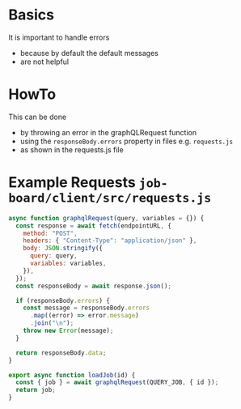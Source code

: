 # Basics

It is important to handle errors

- because by default the default messages
- are not helpful

# HowTo

This can be done

- by throwing an error in the graphQLRequest function
- using the `responseBody.errors` property in files e.g. `requests.js`
- as shown in the requests.js file

# Example Requests `job-board/client/src/requests.js`

```javascript
async function graphqlRequest(query, variables = {}) {
  const response = await fetch(endpointURL, {
    method: "POST",
    headers: { "Content-Type": "application/json" },
    body: JSON.stringify({
      query: query,
      variables: variables,
    }),
  });
  const responseBody = await response.json();

  if (responseBody.errors) {
    const message = responseBody.errors
      .map((error) => error.message)
      .join("\n");
    throw new Error(message);
  }

  return responseBody.data;
}

export async function loadJob(id) {
  const { job } = await graphqlRequest(QUERY_JOB, { id });
  return job;
}
```

